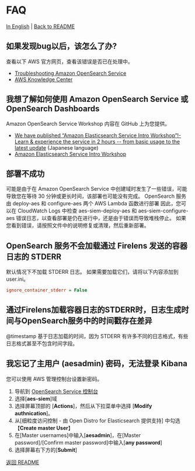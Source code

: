 # FAQ

[In English](faq.md) | [Back to README](../README_zh-cn.md)

## 如果发现bug以后，该怎么了办?

查看以下 AWS 官方网页，查看该错误是否已在处理中。

* [Troubleshooting Amazon OpenSearch Service](https://docs.aws.amazon.com/opensearch-service/latest/developerguide/handling-errors.html)
* [AWS Knowledge Center](https://aws.amazon.com/premiumsupport/knowledge-center/#Amazon_OpenSearch_Service)

## 我想了解如何使用 Amazon OpenSearch Service 或 OpenSearch Dashboards

Amazon OpenSearch Service Workshop 内容在 GitHub 上为您提供。

* [We have published “Amazon Elasticsearch Service Intro Workshop”!- Learn & experience the service in 2 hours -- from basic usage to the latest update](https://aws.amazon.com/jp/blogs/news/amazon-elasticsearch-service-hands-on/) (Japanese language)
* [Amazon Elasticsearch Service Intro Workshop](https://github.com/aws-samples/amazon-elasticsearch-intro-workshop/blob/master/README.md)

## 部署不成功

可能是由于在 Amazon OpenSearch Service 中创建域时发生了一些错误，可能导致您在等待 30 分钟或更长时间，该部署也可能没有完成。  OpenSearch 服务由 deploy-aes 和 configure-aes 两个 AWS Lambda 函数进行部署 因此，您可以在 CloudWatch Logs 中检查 aes-siem-deploy-aes 和 aes-siem-configure-aes 错误日志，以查看部署是仍在进行中，还是由于错误而导致堆栈停止。 如果您看到错误，请按照文件中的说明修复或清理，然后重新部署。

## OpenSearch 服务不会加载通过 Firelens 发送的容器日志的 STDERR

默认情况下不加载 STDERR 日志。 如果需要加载它们，请将以下内容添加到 user.ini。

```ini
ignore_container_stderr = False
```

## 通过Firelens加载容器日志的STDERR时，日志生成时间与OpenSearch服务中的时间戳存在差异

@timestamp 基于日志加载的时间，因为 STDERR 有许多不同的日志格式，有些日志格式甚至不包含时间字段。

## 我忘记了主用户 (aesadmin) 密码，无法登录 Kibana

您可以使用 AWS 管理控制台设置新密码。

1. 导航到 [OpenSearch Service 控制台](https://console.amazonaws.cn/esv3/home?)
1. 选择[**aes-siem**]域
1. 选择屏幕顶部的 [**Actions**]，然后从下拉菜单中选择 [**Modify authnication**]。
1. 从[细粒度访问控制 - 由 Open Distro for Elasticsearch 提供支持] 中勾选【**Create master User**】
1. 在[Master usernames]中输入[**aesadmin**]，在[Master password]/[Confirm master password]中输入[**any password**]
1. 选择屏幕右下方的[**Submit**]

[返回 README](../README_zhcn.md)
